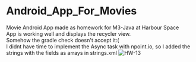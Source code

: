 # Android_App_For_Movies
Movie Android App made as homework for M3-Java at Harbour Space
<br> App is working well and displays the recycler view.
<br> Somehow the gradle check doesn't accept it:(
<br> I didnt have time to implement the Async task with npoint.io, so I added the 
<br> strings with the fields as arrays in strings.xml
![HW-13](https://github.com/IAbeteEtMechante/Android_App_For_Movies/workflows/HW-13/badge.svg)
